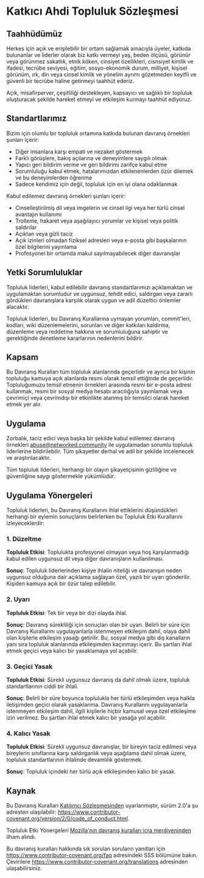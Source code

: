 # Katkıcı Ahdi Topluluk Sözleşmesi

## Taahhüdümüz

Herkes için açık ve erişilebilir bir ortam sağlamak amacıyla üyeler, katkıda bulunanlar ve liderler olarak biz katkı vermeyi yaş, beden ölçüsü, görünür veya görünmez sakatlık, etnik köken, cinsiyet özellikleri, cisnsiyet
kimlik ve ifadesi, tecrübe seviyesi, eğitim, sosyo-ekonomik durum,
milliyet, kişisel görünüm, ırk, din veya cinsel kimlik
ve yönelim ayrımı gözetmeden keyifli ve güvenli bir tecrübe haline getirmeyi taahhüt ederiz.

Açık, misafirperver, çeşitliliği destekleyen, kapsayıcı ve sağlıklı bir topluluk oluşturacak şekilde hareket etmeyi ve etkileşim kurmayı taahhüt ediyoruz.

## Standartlarımız

Bizim için olumlu bir topluluk ortamına katkıda bulunan davranış örnekleri şunları içerir:

- Diğer insanlara karşı empati ve nezaket göstermek
- Farklı görüşlere, bakış açılarına ve deneyimlere saygılı olmak
- Yapıcı geri bildirim verme ve geri bildirimi zarifçe kabul etme
- Sorumluluğu kabul etmek, hatalarımızdan etkilenenlerden özür dilemek ve bu deneyimlerden öğrenme
- Sadece kendimiz için değil, topluluk için en iyi olana odaklanmak

Kabul edilemez davranış örnekleri şunları içerir:

- Cinselleştirilmiş dil veya imgelerin ve cinsel ilgi veya her türlü cinsel avantajın kullanımı
- Trolleme, hakaret veya aşağılayıcı yorumlar ve kişisel veya politik saldırılar
- Açıktan veya gizli taciz
- Açık izinleri olmadan fiziksel adresleri veya e-posta gibi başkalarının özel bilgilerini yayınlama
- Profesyonel bir ortamda makul sayılmayabilecek diğer davranışlar

## Yetki Sorumluluklar

Topluluk liderleri, kabul edilebilir davranış standartlarımızı açıklamaktan ve uygulamaktan sorumludur ve uygunsuz, tehdit edici, saldırgan veya zararlı gördükleri davranışlara karşılık olarak uygun ve adil düzeltici önlemler alacaktır.

Topluluk liderleri, bu Davranış Kurallarına uymayan yorumları, commit'leri, kodları, wiki düzenlemelerini, sorunları ve diğer katkıları kaldırma, düzenleme veya reddetme hakkına ve sorumluluğuna sahiptir ve gerektiğinde denetleme kararlarının nedenlerini bildirir.

## Kapsam

Bu Davranış Kuralları tüm topluluk alanlarında geçerlidir ve ayrıca bir kişinin topluluğu kamuya açık alanlarda resmi olarak temsil ettiğinde de geçerlidir. Topluluğumuzu temsil etmenin örnekleri arasında resmi bir e-posta adresi kullanmak, resmi bir sosyal medya hesabı aracılığıyla yayınlamak veya çevrimiçi veya çevrimdışı bir etkinlikte atanmış bir temsilci olarak hareket etmek yer alır.

## Uygulama

Zorbalık, taciz edici veya başka bir şekilde kabul edilemez davranış örnekleri [abuse@networked.community](mailto:abuse@networked.community) ile uygulamadan sorumlu topluluk liderlerine bildirilebilir. Tüm şikayetler derhal ve adil bir şekilde incelenecek ve araştırılacaktır.

Tüm topluluk liderleri, herhangi bir olayın şikayetçisinin gizliliğine ve güvenliğine saygı göstermekle yükümlüdür.

## Uygulama Yönergeleri

Topluluk liderleri, bu Davranış Kurallarını ihlal ettiklerini düşündükleri herhangi bir eylemin sonuçlarını belirlerken bu Topluluk Etki Kurallarını izleyeceklerdir:

### 1. Düzeltme

**Topluluk Etkisi**: Toplulukta profesyonel olmayan veya hoş karşılanmadığı kabul edilen uygunsuz dil veya diğer davranışların kullanılması.

**Sonuç**: Topluluk liderlerinden kişiye ihlalin niteliği ve davranışın neden uygunsuz olduğuna dair açıklama sağlayan özel, yazılı bir uyarı gönderilir. Kişiden kamuya açık bir özür talep edilebilir.

### 2. Uyarı

**Topluluk Etkisi**: Tek bir veya bir dizi olayda ihlal.

**Sonuç**: Davranış sürekliliği için sonuçları olan bir uyarı. Belirli bir süre için Davranış Kurallarını uygulayanlarla istenmeyen etkileşim dahil, olaya dahil olan kişilerle etkileşim yasağı getirilir. Bu, sosyal medya gibi dış kanalların yanı sıra topluluk alanlarında etkileşimden kaçınmayı içerir. Bu şartları ihlal etmek geçici veya kalıcı bir yasaklamaya yol açabilir.

### 3. Geçici Yasak

**Topluluk Etkisi**: Sürekli uygunsuz davranış da dahil olmak üzere, topluluk standartlarının ciddi bir ihlali.

**Sonuç**: Belirli bir süre boyunca toplulukla her türlü etkileşimden veya halkla iletişimden geçici olarak yasaklanma. Davranış Kurallarını uygulayanlarla istenmeyen etkileşim dahil, ilgili kişilerle hiçbir kamusal veya özel etkileşime izin verilmez. Bu şartları ihlal etmek kalıcı bir yasağa yol açabilir.

### 4. Kalıcı Yasak

**Topluluk Etkisi**: Sürekli uygunsuz davranışlar, bir bireyin taciz edilmesi veya bireylerin sınıflarına karşı saldırganlık veya aşağılama dahil olmak üzere, topluluk standartlarının ihlalinde devamlılık göstermek.

**Sonuç**: Topluluk içindeki her türlü açık etkileşimden kalıcı bir yasak.

## Kaynak

Bu Davranış Kuralları [Katılımcı Sözleşmesinden] uyarlanmıştır,
sürüm 2.0'a şu adresten ulaşılabilir:
https://www.contributor-covenant.org/version/2/0/code_of_conduct.html.

Topluluk Etki Yönergeleri [Mozilla'nın davranış kuralları icra merdiveninden](https://github.com/mozilla/diversity) ilham alındı.

Bu davranış kuralları hakkında sık sorulan soruların yanıtları için https://www.contributor-covenant.org/faq adresindeki SSS bölümüne bakın. Çevirilere https://www.contributor-covenant.org/translations adresinden ulaşabilirsiniz.


[Katılımcı Sözleşmesinden]: https://www.contributor-covenant.org
